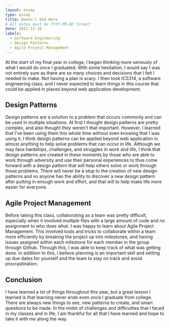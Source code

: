 ```yaml
---
layout: essay
type: essay
title: Doesn't End Here
# All dates must be YYYY-MM-DD format!
date: 2021-12-16
labels:
  - Software Engineering
  - Design Patterns
  - Agile Project Management
---
```


At the start of my final year in college, I began thinking more seriously of what I would do once I graduated. With some hesitation, I would say I was not entirely sure as there are so many choices and decisions that I felt I needed to make. Not having a plan is scary. I then took ICS314, a software engineering class, and I never expected to learn things in this course that could be applied in places beyond web application development.

## Design Patterns

Design patterns are a solution to a problem that occurs commonly and can be used in multiple situations. At first I thought design patterns are pretty complex, and also thought they weren't that important. However, I learned that I've been using them this whole time without even knowing that I was using it. I think design patterns can be applied beyond web application in almost anything to help solve problems that can occur in life. Although we may face hardships, challenges, and struggles in work and life, I think that design patterns are created in these moments by those who are able to work through adversity and use their personal experiences to thus come forward with a design pattern that will help others solve or work through those problems. There will never be a stop to the creation of new design patterns and so anyone has the ability to discover a new design pattern after putting in enough work and effort, and that will to help make life more easier for everyone.


## Agile Project Management

Before taking this class, collaborating as a team was pretty difficult, especially when it involved multiple files with a large amount of code and no assignment to who does what. I was happy to learn about Agile Project Management. This involved tools and tricks to collaborate within a team more efficiently by breaking the project up into milestones, and having issues assigned within each milestone for each member in the group through Github. Through this, I was able to keep track of what was getting done. In addition to this, I believe planning is an important skill and setting up due dates for yourself and the team to stay on track and avoid procrastination. 

## Conclusion

I have learned a lot of things throughout this year, but a great lesson I learned is that learning never ends even once I graduate from college. There are always new things to see, new patterns to create, and smart questions to be made. In the midst of challenges and difficulties that I faced in my classes and in life, I am thankful for all that I have learned and hope to take it with me along the way.